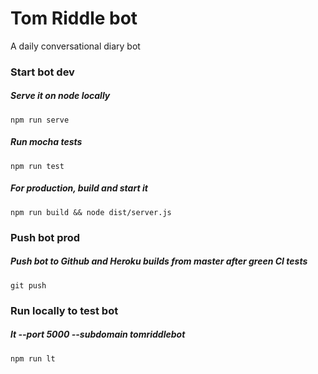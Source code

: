 # Tom Riddle bot
A daily conversational diary bot

### Start bot dev
##### Serve it on node locally
`npm run serve`
##### Run mocha tests
`npm run test`
##### For production, build and start it
`npm run build && node dist/server.js`

### Push bot prod
##### Push bot to Github and Heroku builds from master after green CI tests
`git push`

### Run locally to test bot
##### lt --port 5000 --subdomain tomriddlebot
`npm run lt`
